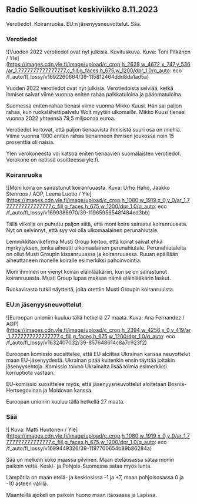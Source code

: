Radio Selkouutiset keskiviikko 8.11.2023
----------------------------------------

Verotiedot. Koiranruoka. EU:n jäsenyysneuvottelut. Sää.

### Verotiedot

![Vuoden 2022 verotiedot ovat nyt julkisia. Kuvituskuva. Kuva: Toni Pitkänen / Yle](https://images.cdn.yle.fi/image/upload/c_crop,h_2628,w_4672,x_747,y_536/ar_1.7777777777777777,c_fill,g_faces,h_675,w_1200/dpr_1.0/q_auto: eco /f_auto/fl_lossy/v1692260664/39-115812464ddd8da1ad5a)

Vuoden 2022 verotiedot ovat nyt julkisia. Verotiedoista selviää, ketkä ihmiset saivat viime vuonna eniten rahaa palkkatuloina ja pääomatuloina.

Suomessa eniten rahaa tienasi viime vuonna Mikko Kuusi. Hän sai paljon rahaa, kun ruokalähettipalvelu Wolt myytiin ulkomaille. Mikko Kuusi tienasi vuonna 2022 yhteensä 79,5 miljoonaa euroa.

Verotiedot kertovat, että paljon tienaavista ihmisistä suuri osa on miehiä. Viime vuonna 1000 eniten rahaa tienanneen ihmisen joukossa noin 15 prosenttia oli naisia.

Ylen verokoneesta voi katsoa eniten tienaavien suomalaisten verotiedot. Verokone on netissä osoitteessa yle.fi.

### Koiranruoka

![Moni koira on sairastunut koiranruuasta. Kuva: Urho Haho, Jaakko Stenroos / AOP, Leena Luotio / Yle](https://images.cdn.yle.fi/image/upload/c_crop,h_1080,w_1919,x_0,y_0/ar_1.7777777777777777,c_fill,g_faces,h_675,w_1200/dpr_1.0/q_auto: eco /f_auto/fl_lossy/v1699386970/39-11965956548f484ed3bb)

Tällä viikolla on puhuttu paljon siitä, että moni koira sairastui koiranruuasta. Nyt on selvinnyt, että syy voi olla ulkomaalainen perunahiutale.

Lemmikkitarvikefirma Musti Group kertoo, että koirat saivat ehkä myrkytyksen, jonka aiheutti ulkomaalainen perunahiutale. Perunahiutaleita on ollut Musti Groupin kissanruuassa ja koiranruuassa. Ruuan epäillään aiheuttaneen monelle koiralle esimerkiksi pahoinvointia.

Moni ihminen on vienyt koiran eläinlääkäriin, kun se on sairastunut koiranruuasta. Musti Group lupaa maksaa nämä eläinlääkärin laskut.

Ruokavirasto tutkii näytteitä, joita otettiin Musti Groupin koiranruuista.

### EU:n jäsenyysneuvottelut

![Euroopan unioniin kuuluu tällä hetkellä 27 maata. Kuva: Ana Fernandez / AOP](https://images.cdn.yle.fi/image/upload/c_crop,h_2394,w_4256,x_0,y_419/ar_1.7777777777777777,c_fill,g_faces,h_675,w_1200/dpr_1.0/q_auto: eco /f_auto/fl_lossy/v1632407032/39-857648614c8a7c923f2)

Euroopan komissio suosittelee, että EU aloittaa Ukrainan kanssa neuvottelut maan EU-jäsenyydestä. Ukrainan pitää kuitenkin ensin täyttää joitakin jäsenyysehtoja. Komissio toivoo Ukrainalta lisää toimia esimerkiksi korruptiota vastaan.

EU-komissio suosittelee myös, että jäsenyysneuvottelut aloitetaan Bosnia-Hertsegovinan ja Moldovan kanssa.

Euroopan unioniin kuuluu tällä hetkellä 27 maata.

### Sää

![ Kuva: Matti Huutonen / Yle](https://images.cdn.yle.fi/image/upload/c_crop,h_1080,w_1919,x_0,y_0/ar_1.7777777777777777,c_fill,g_faces,h_675,w_1200/dpr_1.0/q_auto: eco /f_auto/fl_lossy/v1699449326/39-1197700654b89b86284a)

Sää on melkein koko maassa pilvinen. Maan eteläosassa sataa monin paikoin vettä. Keski- ja Pohjois-Suomessa sataa myös lunta.

Lämpötila on maan etelä- ja keskiosissa -1 ja +7, maan pohjoisosassa 0 ja -10 asteen välillä.

Maanteillä ajokeli on paikoin huono maan itäosassa ja Lapissa.
